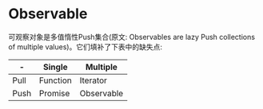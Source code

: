 # Observable

可观察对象是多值惰性Push集合(原文: Observables are lazy Push collections of multiple values)。它们填补了下表中的缺失点:

|-|Single|Multiple|
|-|-|-|
|Pull|Function|Iterator|
|Push|Promise|Observable|

